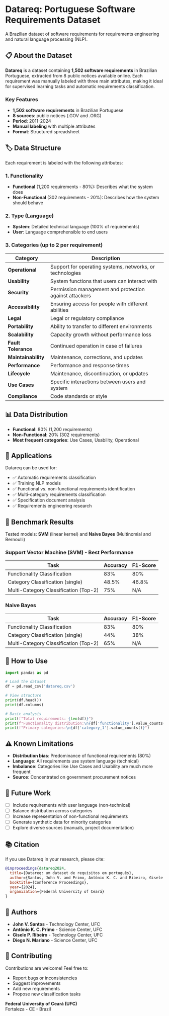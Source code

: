 # Datareq: Portuguese Software Requirements Dataset

A Brazilian dataset of software requirements for requirements engineering and natural language processing (NLP).

## 📋 About the Dataset

**Datareq** is a dataset containing **1,502 software requirements** in Brazilian Portuguese, extracted from 8 public notices available online. Each requirement was manually labeled with three main attributes, making it ideal for supervised learning tasks and automatic requirements classification.

### Key Features

- **1,502 software requirements** in Brazilian Portuguese
- **8 sources**: public notices (.GOV and .ORG)
- **Period**: 2011-2024
- **Manual labeling** with multiple attributes
- **Format**: Structured spreadsheet

## 🏷️ Data Structure

Each requirement is labeled with the following attributes:

### 1. Functionality
- **Functional** (1,200 requirements - 80%): Describes what the system does
- **Non-Functional** (302 requirements - 20%): Describes how the system should behave

### 2. Type (Language)
- **System**: Detailed technical language (100% of requirements)
- **User**: Language comprehensible to end users

### 3. Categories (up to 2 per requirement)

| Category | Description |
|----------|-------------|
| **Operational** | Support for operating systems, networks, or technologies |
| **Usability** | System functions that users can interact with |
| **Security** | Permission management and protection against attackers |
| **Accessibility** | Ensuring access for people with different abilities |
| **Legal** | Legal or regulatory compliance |
| **Portability** | Ability to transfer to different environments |
| **Scalability** | Capacity growth without performance loss |
| **Fault Tolerance** | Continued operation in case of failures |
| **Maintainability** | Maintenance, corrections, and updates |
| **Performance** | Performance and response times |
| **Lifecycle** | Maintenance, discontinuation, or updates |
| **Use Cases** | Specific interactions between users and system |
| **Compliance** | Code standards or style |

## 📊 Data Distribution

- **Functional**: 80% (1,200 requirements)
- **Non-Functional**: 20% (302 requirements)
- **Most frequent categories**: Use Cases, Usability, Operational

## 🎯 Applications

Datareq can be used for:

- ✅ Automatic requirements classification
- ✅ Training NLP models
- ✅ Functional vs. non-functional requirements identification
- ✅ Multi-category requirements classification
- ✅ Specification document analysis
- ✅ Requirements engineering research

## 🔬 Benchmark Results

Tested models: **SVM** (linear kernel) and **Naive Bayes** (Multinomial and Bernoulli)

### Support Vector Machine (SVM) - Best Performance

| Task | Accuracy | F1-Score |
|------|----------|----------|
| Functionality Classification | 83% | 80% |
| Category Classification (single) | 48.5% | 46.8% |
| Multi-Category Classification (Top-2) | 75% | N/A |

### Naive Bayes

| Task | Accuracy | F1-Score |
|------|----------|----------|
| Functionality Classification | 83% | 80% |
| Category Classification (single) | 44% | 38% |
| Multi-Category Classification (Top-2) | 65% | N/A |

## 🚀 How to Use

```python
import pandas as pd

# Load the dataset
df = pd.read_csv('datareq.csv')

# View structure
print(df.head())
print(df.columns)

# Basic analysis
print(f"Total requirements: {len(df)}")
print(f"Functionality distribution:\n{df['functionality'].value_counts()}")
print(f"Primary categories:\n{df['category_1'].value_counts()}")
```

## ⚠️ Known Limitations

- **Distribution bias**: Predominance of functional requirements (80%)
- **Language**: All requirements use system language (technical)
- **Imbalance**: Categories like Use Cases and Usability are much more frequent
- **Source**: Concentrated on government procurement notices

## 🔮 Future Work

- [ ] Include requirements with user language (non-technical)
- [ ] Balance distribution across categories
- [ ] Increase representation of non-functional requirements
- [ ] Generate synthetic data for minority categories
- [ ] Explore diverse sources (manuals, project documentation)

## 📚 Citation

If you use Datareq in your research, please cite:

```bibtex
@inproceedings{datareq2024,
  title={Datareq: um dataset de requisitos em português},
  author={Santos, John V. and Primo, Antônio K. C. and Ribeiro, Gisele P. and Mariano, Diego N.},
  booktitle={Conference Proceedings},
  year={2024},
  organization={Federal University of Ceará}
}
```

## 👥 Authors

- **John V. Santos** - Technology Center, UFC
- **Antônio K. C. Primo** - Science Center, UFC
- **Gisele P. Ribeiro** - Technology Center, UFC
- **Diego N. Mariano** - Science Center, UFC

## 🤝 Contributing

Contributions are welcome! Feel free to:

- Report bugs or inconsistencies
- Suggest improvements
- Add new requirements
- Propose new classification tasks




**Federal University of Ceará (UFC)**  
Fortaleza - CE - Brazil
